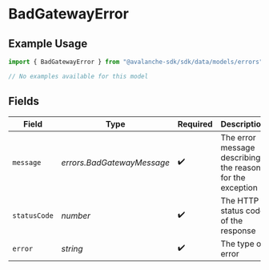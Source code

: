 # BadGatewayError

## Example Usage

```typescript
import { BadGatewayError } from "@avalanche-sdk/sdk/data/models/errors";

// No examples available for this model
```

## Fields

| Field                                                     | Type                                                      | Required                                                  | Description                                               | Example                                                   |
| --------------------------------------------------------- | --------------------------------------------------------- | --------------------------------------------------------- | --------------------------------------------------------- | --------------------------------------------------------- |
| `message`                                                 | *errors.BadGatewayMessage*                                | :heavy_check_mark:                                        | The error message describing the reason for the exception |                                                           |
| `statusCode`                                              | *number*                                                  | :heavy_check_mark:                                        | The HTTP status code of the response                      | 502                                                       |
| `error`                                                   | *string*                                                  | :heavy_check_mark:                                        | The type of error                                         | Bad Gateway                                               |